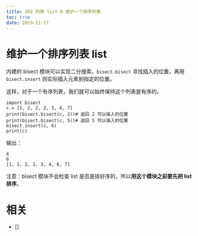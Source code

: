 ```yaml
---
title: 202 列表 list 8 维护一个排序列表
toc: true
date: 2019-11-17
---
```


# 维护一个排序列表 list

内建的 bisect 模块可以实现二分搜索。`bisect.bisect` 寻找插入的位置，再用`bisect.insort` 则实际插入元素到指定的位置。

这样，对于一个有序列表，我们就可以始终保持这个列表是有序的。


```
import bisect
c = [1, 2, 2, 2, 3, 4, 7]
print(bisect.bisect(c, 2))# 返回 2 可以插入的位置
print(bisect.bisect(c, 5))# 返回 5 可以插入的位置
bisect.insort(c, 6)
print(c)
```

输出：

```
4
6
[1, 2, 2, 2, 3, 4, 6, 7]
```

注意：bisect 模块不会检查 list 是否是排好序的，所以**用这个模块之前要先把 list 排序**。



# 相关

- []
